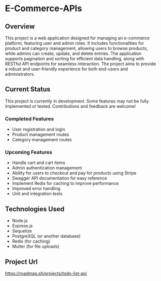 # E-Commerce-APIs
## Overview
This project is a web application designed for managing an e-commerce platform, featuring user and admin roles. It includes functionalities for product and category management, allowing users to browse products, while admins can create, update, and delete entries. The application supports pagination and sorting for efficient data handling, along with RESTful API endpoints for seamless interaction. The project aims to provide a robust and user-friendly experience for both end-users and administrators.
## Current Status
This project is currently in development. Some features may not be fully implemented or tested. Contributions and feedback are welcome!
### Completed Features
- User registration and login
- Product management routes
- Category management routes
### Upcoming Features
- Handle cart and cart items
- Admin authentication management
- Ability for users to checkout and pay for products using Stripe
- Swagger API documentation for easy reference
- Implement Redis for caching to improve performance
- Improved error handling
- Unit and integration tests

## Technologies Used
- Node.js
- Express.js
- Sequelize
- PostgreSQL (or another database)
- Redis (for caching)
- Multer (for file uploads)

## Project Url
https://roadmap.sh/projects/todo-list-api
